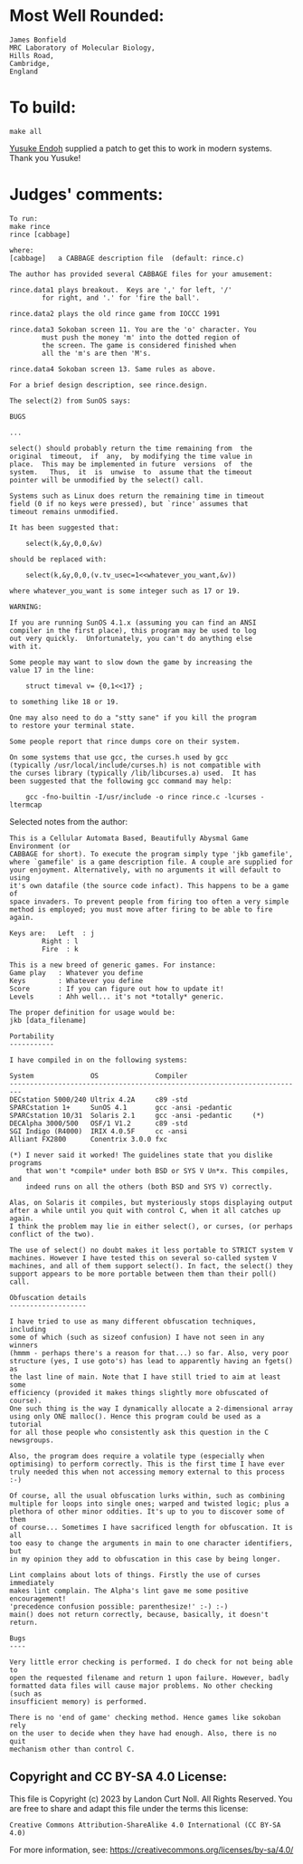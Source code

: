 # Most Well Rounded:

	James Bonfield
	MRC Laboratory of Molecular Biology,
	Hills Road,
	Cambridge,
	England


# To build:

    make all

[Yusuke Endoh](/winners.html#Yusuke_Endoh)  supplied a patch to get this to work
in modern systems. Thank you Yusuke!


# Judges' comments:

    To run:
	make rince
	rince [cabbage]

    where:
	[cabbage]	a CABBAGE description file  (default: rince.c)
    
    The author has provided several CABBAGE files for your amusement:

	rince.data1	plays breakout.  Keys are ',' for left, '/' 
			for right, and '.' for 'fire the ball'.

	rince.data2	plays the old rince game from IOCCC 1991

	rince.data3	Sokoban screen 11. You are the 'o' character. You 
			must push the money 'm' into the dotted region of 
			the screen. The game is considered finished when 
			all the 'm's are then 'M's.

	rince.data4	Sokoban screen 13. Same rules as above.

    For a brief design description, see rince.design.

    The select(2) from SunOS says:

	BUGS

	...

	select() should probably return the time remaining from  the
	original  timeout,  if  any,  by modifying the time value in
	place.  This may be implemented in future  versions  of  the
	system.   Thus,  it  is  unwise  to  assume that the timeout
	pointer will be unmodified by the select() call.

	Systems such as Linux does return the remaining time in timeout
	field (0 if no keys were pressed), but `rince' assumes that
	timeout remains unmodified.

	It has been suggested that:

	    select(k,&y,0,0,&v)
	
	should be replaced with:

	    select(k,&y,0,0,(v.tv_usec=1<<whatever_you_want,&v))
	
	where whatever_you_want is some integer such as 17 or 19.

    WARNING:

	If you are running SunOS 4.1.x (assuming you can find an ANSI
	compiler in the first place), this program may be used to log
	out very quickly.  Unfortunately, you can't do anything else
	with it.

	Some people may want to slow down the game by increasing the
	value 17 in the line:

	    struct timeval v= {0,1<<17} ;
	
	to something like 18 or 19.

	One may also need to do a "stty sane" if you kill the program
	to restore your terminal state.

	Some people report that rince dumps core on their system.

	On some systems that use gcc, the curses.h used by gcc
	(typically /usr/local/include/curses.h) is not compatible with
	the curses library (typically /lib/libcurses.a) used.  It has
	been suggested that the following gcc command may help:

	    gcc -fno-builtin -I/usr/include -o rince rince.c -lcurses -ltermcap
    

Selected notes from the author:

    This is a Cellular Automata Based, Beautifully Abysmal Game Environment (or
    CABBAGE for short). To execute the program simply type 'jkb gamefile',
    where `gamefile' is a game description file. A couple are supplied for
    your enjoyment. Alternatively, with no arguments it will default to using
    it's own datafile (the source code infact). This happens to be a game of
    space invaders. To prevent people from firing too often a very simple
    method is employed; you must move after firing to be able to fire again.

    Keys are:   Left  :	j
    		Right :	l
    		Fire  :	k

    This is a new breed of generic games. For instance:
    Game play   : Whatever you define
    Keys        : Whatever you define
    Score       : If you can figure out how to update it!
    Levels      : Ahh well... it's not *totally* generic.

    The proper definition for usage would be:
    jkb [data_filename]

    Portability
    -----------

    I have compiled in on the following systems:

    System              OS              Compiler        
    -------------------------------------------------------------------------
    DECstation 5000/240 Ultrix 4.2A     c89 -std
    SPARCstation 1+     SunOS 4.1       gcc -ansi -pedantic
    SPARCstation 10/31  Solaris 2.1     gcc -ansi -pedantic     (*)
    DECAlpha 3000/500   OSF/1 V1.2      c89 -std
    SGI Indigo (R4000)  IRIX 4.0.5F     cc -ansi
    Alliant FX2800      Conentrix 3.0.0 fxc

    (*) I never said it worked! The guidelines state that you dislike programs
        that won't *compile* under both BSD or SYS V Un*x. This compiles, and
        indeed runs on all the others (both BSD and SYS V) correctly.

    Alas, on Solaris it compiles, but mysteriously stops displaying output
    after a while until you quit with control C, when it all catches up again.
    I think the problem may lie in either select(), or curses, (or perhaps
    conflict of the two).

    The use of select() no doubt makes it less portable to STRICT system V
    machines. However I have tested this on several so-called system V
    machines, and all of them support select(). In fact, the select() they
    support appears to be more portable between them than their poll() call.

    Obfuscation details
    -------------------

    I have tried to use as many different obfuscation techniques, including
    some of which (such as sizeof confusion) I have not seen in any winners
    (hmmm - perhaps there's a reason for that...) so far. Also, very poor
    structure (yes, I use goto's) has lead to apparently having an fgets() as
    the last line of main. Note that I have still tried to aim at least some
    efficiency (provided it makes things slightly more obfuscated of course).
    One such thing is the way I dynamically allocate a 2-dimensional array
    using only ONE malloc(). Hence this program could be used as a tutorial
    for all those people who consistently ask this question in the C
    newsgroups.

    Also, the program does require a volatile type (especially when
    optimising) to perform correctly. This is the first time I have ever
    truly needed this when not accessing memory external to this process :-)

    Of course, all the usual obfuscation lurks within, such as combining
    multiple for loops into single ones; warped and twisted logic; plus a
    plethora of other minor oddities. It's up to you to discover some of them
    of course... Sometimes I have sacrificed length for obfuscation. It is all
    too easy to change the arguments in main to one character identifiers, but
    in my opinion they add to obfuscation in this case by being longer.

    Lint complains about lots of things. Firstly the use of curses immediately
    makes lint complain. The Alpha's lint gave me some positive encouragement!
    'precedence confusion possible: parenthesize!' :-) :-)
    main() does not return correctly, because, basically, it doesn't return.

    Bugs
    ----

    Very little error checking is performed. I do check for not being able to
    open the requested filename and return 1 upon failure. However, badly
    formatted data files will cause major problems. No other checking (such as
    insufficient memory) is performed.

    There is no 'end of game' checking method. Hence games like sokoban rely
    on the user to decide when they have had enough. Also, there is no quit
    mechanism other than control C.

## Copyright and CC BY-SA 4.0 License:

This file is Copyright (c) 2023 by Landon Curt Noll.  All Rights Reserved.
You are free to share and adapt this file under the terms this license:

    Creative Commons Attribution-ShareAlike 4.0 International (CC BY-SA 4.0)

For more information, see: https://creativecommons.org/licenses/by-sa/4.0/
